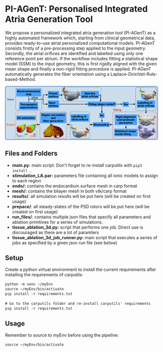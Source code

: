 # PI-AGenT: Personalised Integrated Atria Generation Tool

We propose a personalized integrated atria generation tool (PI-AGenT) as a highly automated framework which, starting from clinical geometrical data, provides ready-to-use atrial personalized computational models. 
PI-AGenT consists firstly of a pre-processing step applied to the input geometry. Secondly, the atrial orifices are identified and labelled using only one reference point per atrium. If the workflow includes fitting a statistical shape model (SSM) to the input geometry, this is first rigidly aligned with the given mean shape and finally a non-rigid fitting procedure is applied. PI-AGenT automatically generates the fiber orientation using a Laplace-Dirichlet-Rule-based-Method.

![Pipeline](/images/pipeline.png)

## Files and Folders

- **main.py:** main script. Don't forget to re-install carputils with ```pip3 install .```
- **stimulation_LA.par:** parameters file containing all ionic models to assign to each region
- **endo/:** contains the endocardium surface mesh in carp format
- **mesh/:** contains the bilayer mesh in both vtk/carp format
- **results/**: all simulation results will be put here (will be created on first usage)
- **prepace/**: all steady-states of the PSD rotors will be put here (will be created on first usage)
- **run_files/**: contains multiple json files that specify all parameters and ablation primitives for a series of simulations.
- **tissue_ablation_3d.py:** script that performs one job. Direct use is discouraged as there are a lot of paramters
- **tissue_ablation_3d_job_runner.py:** main script that executes a series of jobs as specified by a given json run file (see below)

## Setup

Create a python virtual environment to install the current requirements after installing the requirements of carputils: 
```
python -m venv ~/myEnv
source ~/myEnv/bin/activate
pip install -r requirements.txt

# Go to the carputils folder and re-install carputils' requirements
pip install -r requirements.txt
```
## Usage

Remember to source to myEnv before using the pipeline:
```
source ~/myEnv/bin/activate
```
